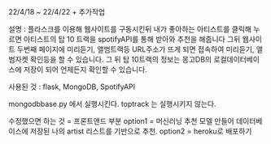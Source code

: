 22/4/18 ~ 22/4/22 + 추가작업

설명 : 플라스크를 이용해 웹사이트를 구동시킨뒤 내가 좋아하는 아티스트를 클릭해 누르면 아티스트의 탑 10 트랙을 spotifyAPI를 통해 받아와 추천을 해줍니다
그뒤 웹사이트 두번째 페이지에 미리듣기, 앨범트랙등 URL주소가 뜨게 되면 접속하여 미리듣기, 앨범자켓 확인등을 할 수 있습니다.
그 뒤 탑 10트랙의 정보는 몽고DB의 로컬데이터베이스에 저장이 되어 언제든지 확인할 수 있습니다.

사용된 것 : flask, MongoDB, SpotifyAPI

mongodbbase.py 에서 실행시킨다.
toptrack 는 실행시키지 않는다.

수정했으면 하는 것 = 프론트앤드 부분
option1 = 머신러닝 추천 모델 만들어 데이터베이스에 저장된 나의 artist 리스트를 기반으로 추천.
option2 =  heroku로 배포하기
